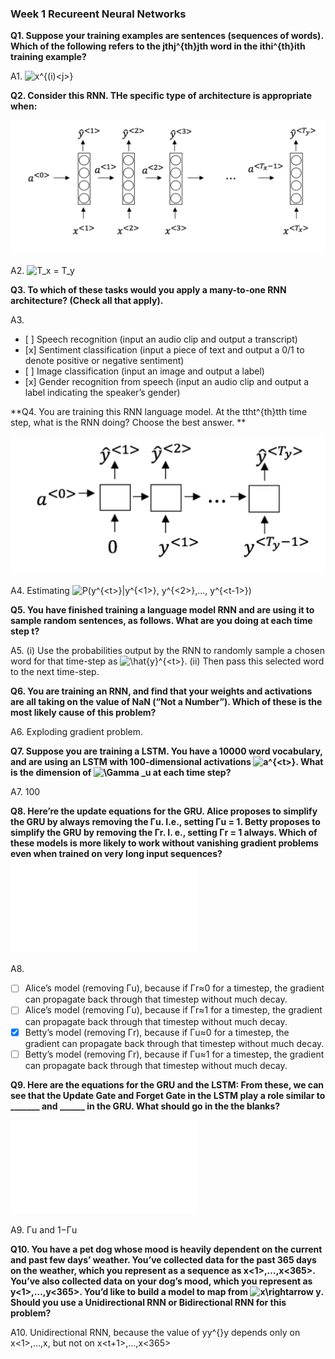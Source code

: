 ### Week 1 Recureent Neural Networks

**Q1. Suppose your training examples are sentences (sequences of words). 
Which of the following refers to the jthj^{th}jth word in the ithi^{th}ith training example?**

A1. <img src="https://latex.codecogs.com/gif.latex?\inline&space;x^{(i)<j>}" title="x^{(i)<j>}" />

**Q2. Consider this RNN. THe specific type of architecture is appropriate when:**

![](/img/sequence_model/wk1_img1.png)

A2. <img src="https://latex.codecogs.com/gif.latex?\inline&space;T_x&space;=&space;T_y" title="T_x = T_y" />

**Q3. To which of these tasks would you apply a many-to-one RNN architecture? (Check all that apply).**

A3. 
- \[ ] Speech recognition (input an audio clip and output a transcript) 
- \[x] Sentiment classification (input a piece of text and output a 0/1 to denote positive or negative sentiment)
- \[ ] Image classification (input an image and output a label)
- \[x] Gender recognition from speech (input an audio clip and output a label indicating the speaker’s gender) 

**Q4. You are training this RNN language model. At the ttht^{th}tth time step, what is the RNN doing? Choose the best answer. **

![](/img/sequence_model/wk1_img2.png)

A4. Estimating <img src="https://latex.codecogs.com/gif.latex?\inline&space;P(y^{<t>}|y^{<1>},&space;y^{<2>},...,&space;y^{<t-1>})" title="P(y^{<t>}|y^{<1>}, y^{<2>},..., y^{<t-1>})" />

**Q5. You have finished training a language model RNN and are using it to sample random sentences, as follows. What are you doing at each time step t?**

A5. (i) Use the probabilities output by the RNN to randomly sample a chosen word for that time-step as <img src="https://latex.codecogs.com/gif.latex?\inline&space;\hat{y}^{<t>}" title="\hat{y}^{<t>}" />. (ii) Then pass this selected word to the next time-step.

**Q6. You are training an RNN, and find that your weights and activations are all taking on the value of NaN (“Not a Number”). Which of these is the most likely cause of this problem?**

A6. Exploding gradient problem.


**Q7. Suppose you are training a LSTM. You have a 10000 word vocabulary, and are using an LSTM with 100-dimensional activations <img src="https://latex.codecogs.com/gif.latex?\inline&space;a^{<t>}" title="a^{<t>}" />. What is the dimension of <img src="https://latex.codecogs.com/gif.latex?\inline&space;\Gamma&space;_u" title="\Gamma _u" /> at each time step?**

A7. 100

**Q8. Here’re the update equations for the GRU. Alice proposes to simplify the GRU by always removing the Γu. I.e., setting Γu = 1. Betty proposes to simplify the GRU by removing the Γr. I. e., setting Γr = 1 always. Which of these models is more likely to work without vanishing gradient problems even when trained on very long input sequences?**
![](/img/sequence_model/wk1_img3.py)

A8.
- [ ] Alice’s model (removing Γu), because if Γr≈0 for a timestep, the gradient can propagate back through that timestep without much decay. 
- [ ] Alice’s model (removing Γu), because if Γr≈1 for a timestep, the gradient can propagate back through that timestep without much decay. 
- [x] Betty’s model (removing Γr), because if Γu≈0 for a timestep, the gradient can propagate back through that timestep without much decay. 
- [ ] Betty’s model (removing Γr), because if Γu≈1 for a timestep, the gradient can propagate back through that timestep without much decay. 

**Q9. Here are the equations for the GRU and the LSTM: From these, we can see that the Update Gate and Forget Gate in the LSTM play a role similar to _______ and ______ in the GRU. What should go in the the blanks?**

![](/img/sequence_model/wk1_img4.py)

A9. Γu and 1−Γu

**Q10. You have a pet dog whose mood is heavily dependent on the current and past few days’ weather. You’ve collected data for the past 365 days on the weather, which you represent as a sequence as x<1>,…,x<365>. You’ve also collected data on your dog’s mood, which you represent as y<1>,…,y<365>. You’d like to build a model to map from <img src="https://latex.codecogs.com/gif.latex?\inline&space;x\rightarrow&space;y" title="x\rightarrow y" />. Should you use a Unidirectional RNN or Bidirectional RNN for this problem?**

A10. Unidirectional RNN, because the value of y<t>y^{<t>}y<t> depends only on x<1>,…,x<t>, but not on x<t+1>,…,x<365>
